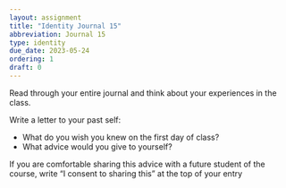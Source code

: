 ```yaml
---
layout: assignment
title: "Identity Journal 15"
abbreviation: Journal 15
type: identity
due_date: 2023-05-24
ordering: 1
draft: 0
---
```


Read through your entire journal and think about your experiences in the class.

Write a letter to your past self:
- What do you wish you knew on the first day of class? 
- What advice would you give to yourself?

If you are comfortable sharing this advice with a future student of the course, write “I consent to sharing this” at the top of your entry
